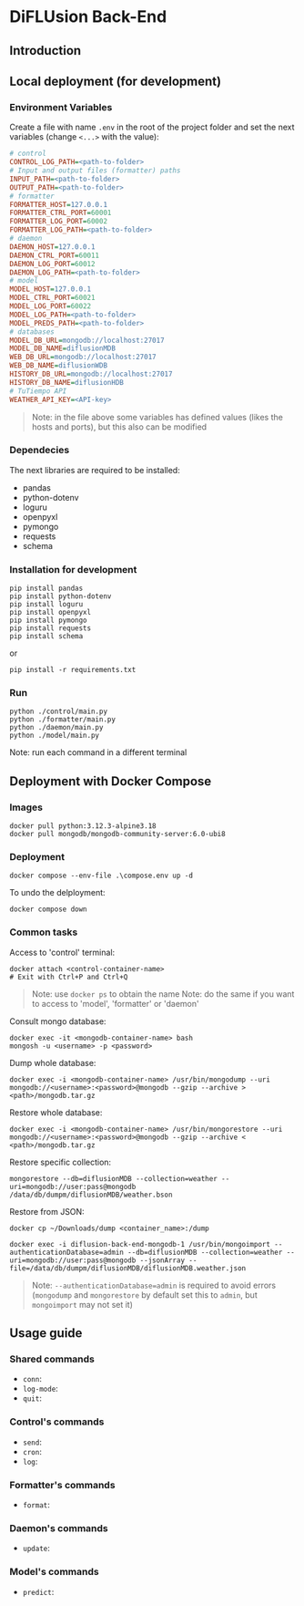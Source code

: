 # DiFLUsion Back-End

## Introduction

## Local deployment (for development)

### Environment Variables

Create a file with name `.env` in the root of the project folder and set the next variables (change `<...>` with the value):
```ini
# control
CONTROL_LOG_PATH=<path-to-folder>
# Input and output files (formatter) paths
INPUT_PATH=<path-to-folder>
OUTPUT_PATH=<path-to-folder>
# formatter
FORMATTER_HOST=127.0.0.1
FORMATTER_CTRL_PORT=60001
FORMATTER_LOG_PORT=60002
FORMATTER_LOG_PATH=<path-to-folder>
# daemon
DAEMON_HOST=127.0.0.1
DAEMON_CTRL_PORT=60011
DAEMON_LOG_PORT=60012
DAEMON_LOG_PATH=<path-to-folder>
# model
MODEL_HOST=127.0.0.1
MODEL_CTRL_PORT=60021
MODEL_LOG_PORT=60022
MODEL_LOG_PATH=<path-to-folder>
MODEL_PREDS_PATH=<path-to-folder>
# databases
MODEL_DB_URL=mongodb://localhost:27017
MODEL_DB_NAME=diflusionMDB
WEB_DB_URL=mongodb://localhost:27017
WEB_DB_NAME=diflusionWDB
HISTORY_DB_URL=mongodb://localhost:27017
HISTORY_DB_NAME=diflusionHDB
# TuTiempo API
WEATHER_API_KEY=<API-key>
```
> Note: in the file above some variables has defined values (likes the hosts and ports), but this also can be modified

### Dependecies

The next libraries are required to be installed:
- pandas
- python-dotenv
- loguru
- openpyxl
- pymongo
- requests
- schema

### Installation for development

```
pip install pandas
pip install python-dotenv
pip install loguru
pip install openpyxl
pip install pymongo
pip install requests
pip install schema
```
or
```
pip install -r requirements.txt
```

### Run

```
python ./control/main.py
python ./formatter/main.py
python ./daemon/main.py
python ./model/main.py
```
Note: run each command in a different terminal

## Deployment with Docker Compose

### Images

```
docker pull python:3.12.3-alpine3.18
docker pull mongodb/mongodb-community-server:6.0-ubi8
```

### Deployment

```
docker compose --env-file .\compose.env up -d
```

To undo the delployment:
```
docker compose down
```

### Common tasks

Access to 'control' terminal:
```
docker attach <control-container-name>
# Exit with Ctrl+P and Ctrl+Q
```
> Note: use `docker ps` to obtain the name
> Note: do the same if you want to access to 'model', 'formatter' or 'daemon'

Consult mongo database:
```
docker exec -it <mongodb-container-name> bash
mongosh -u <username> -p <password>
```

Dump whole database:
```
docker exec -i <mongodb-container-name> /usr/bin/mongodump --uri mongodb://<username>:<password>@mongodb --gzip --archive > <path>/mongodb.tar.gz
```

Restore whole database:
```
docker exec -i <mongodb-container-name> /usr/bin/mongorestore --uri mongodb://<username>:<password>@mongodb --gzip --archive < <path>/mongodb.tar.gz
```

Restore specific collection:
```
mongorestore --db=diflusionMDB --collection=weather --uri=mongodb://user:pass@mongodb /data/db/dumpm/diflusionMDB/weather.bson
```

Restore from JSON:
```
docker cp ~/Downloads/dump <container_name>:/dump
```
```
docker exec -i diflusion-back-end-mongodb-1 /usr/bin/mongoimport --authenticationDatabase=admin --db=diflusionMDB --collection=weather --uri=mongodb://user:pass@mongodb --jsonArray --file=/data/db/dumpm/diflusionMDB/diflusionMDB.weather.json
```
> Note: `--authenticationDatabase=admin` is required to avoid errors (`mongodump` and `mongorestore` by default set this to `admin`, but `mongoimport` may not set it)

## Usage guide

### Shared commands

- `conn`:
- `log-mode`:
- `quit`:

### Control's commands

- `send`:
- `cron`:
- `log`:

### Formatter's commands

- `format`:

### Daemon's commands

- `update`:

### Model's commands

- `predict`:
